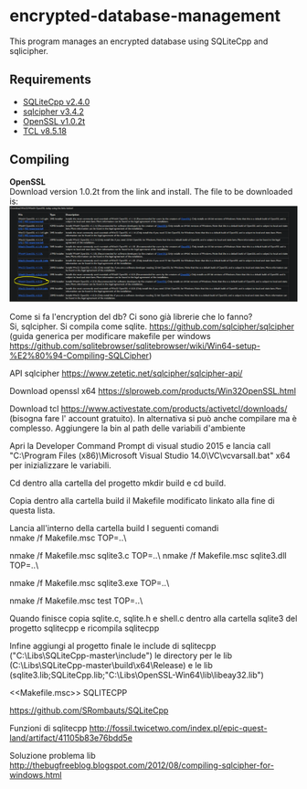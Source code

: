 # encrypted-database-management

This program manages an encrypted database using SQLiteCpp and sqlicipher.

## Requirements
* [SQLiteCpp v2.4.0](https://github.com/SRombauts/SQLiteCpp)
* [sqlcipher v3.4.2](https://github.com/sqlcipher/sqlcipher)
* [OpenSSL v1.0.2t](https://slproweb.com/products/Win32OpenSSL.html)
* [TCL v8.5.18](https://www.activestate.com/products/activetcl/downloads/)

## Compiling

**OpenSSL**  
Download version 1.0.2t from the link and install. The file to be downloaded is:  
![image](https://raw.githubusercontent.com/avandrea/encrypted-database-management/master/images/openssl_installer.png)

Come si fa l'encryption del db? Ci sono già librerie che lo fanno?  
Si, sqlcipher. Si compila come sqlite. https://github.com/sqlcipher/sqlcipher (guida generica per modificare makefile per windows https://github.com/sqlitebrowser/sqlitebrowser/wiki/Win64-setup-%E2%80%94-Compiling-SQLCipher) 

API sqlcipher https://www.zetetic.net/sqlcipher/sqlcipher-api/ 

Download openssl x64 https://slproweb.com/products/Win32OpenSSL.html 

Download tcl https://www.activestate.com/products/activetcl/downloads/ (bisogna fare l' account gratuito). In alternativa si può anche compilare ma è complesso. Aggiungere la bin al path delle variabili d'ambiente 

Apri la Developer Command Prompt di visual studio 2015 e lancia call "C:\Program Files (x86)\Microsoft Visual Studio 14.0\VC\vcvarsall.bat" x64  per inizializzare le variabili. 

Cd dentro alla cartella del progetto mkdir build e cd build.  

Copia dentro alla cartella build il Makefile modificato linkato alla fine di questa lista. 

Lancia all'interno della cartella build I seguenti comandi  
nmake /f Makefile.msc TOP=..\ 
 
nmake /f Makefile.msc sqlite3.c TOP=..\ 
nmake /f Makefile.msc sqlite3.dll TOP=..\ 
  
nmake /f Makefile.msc sqlite3.exe TOP=..\ 
 
nmake /f Makefile.msc test TOP=..\ 

Quando finisce copia sqlite.c, sqlite.h e shell.c dentro alla cartella sqlite3 del progetto sqlitecpp e ricompila sqlitecpp 

Infine aggiungi al progetto finale le include di sqlitecpp ("C:\Libs\SQLiteCpp-master\include") le directory per le lib (C:\Libs\SQLiteCpp-master\build\x64\Release) e le lib (sqlite3.lib;SQLiteCpp.lib;"C:\Libs\OpenSSL-Win64\lib\libeay32.lib") 

<<Makefile.msc>>
SQLITECPP 

https://github.com/SRombauts/SQLiteCpp 

Funzioni di sqlitecpp http://fossil.twicetwo.com/index.pl/epic-quest-land/artifact/41105b83e76bdd5e 

Soluzione problema lib http://thebugfreeblog.blogspot.com/2012/08/compiling-sqlcipher-for-windows.html 

 
